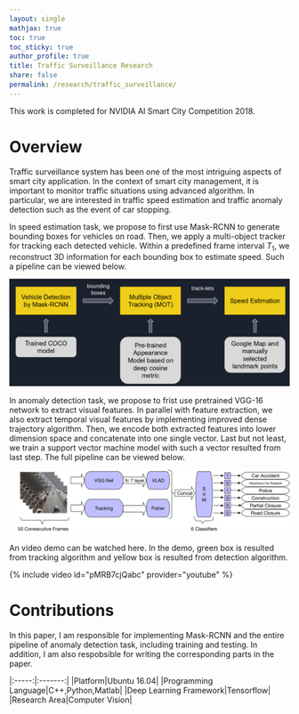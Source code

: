 ```yaml
---
layout: single
mathjax: true
toc: true
toc_sticky: true
author_profile: true
title: Traffic Surveillance Research
share: false
permalink: /research/traffic_surveillance/
---
```


This work is completed for NVIDIA AI Smart City Competition 2018. 

# Overview

Traffic surveillance system has been one of the most intriguing aspects of smart city application. In the context of smart city management, it is important to monitor traffic situations using advanced algorithm. In particular, we are interested in traffic speed estimation and traffic anomaly detection such as the event of car stopping. 

In speed estimation task, we propose to first use Mask-RCNN to generate bounding boxes for vehicles on road. Then, we apply a multi-object tracker for tracking each detected vehicle. Within a predefined frame interval $T_1$, we reconstruct 3D information for each bounding box to estimate speed. Such a pipeline can be viewed below.

![Pipeline](/_research/images/traffic_surveillance_1.png)

In anomaly detection task, we propose to frist use pretrained VGG-16 network to extract visual features. In parallel with feature extraction, we also extract temporal visual features by implementing improved dense trajectory algorithm. Then, we encode both extracted features into lower dimension space and concatenate into one single vector. Last but not least, we train a support vector machine model with such a vector resulted from last step. The full pipeline can be viewed below. 

![Pipeline](/_research/images/traffic_surveillance_2.png)

An video demo can be watched here. In the demo, green box is resulted from tracking algorithm and yellow box is resulted from detection algorithm. 

{% include video id="pMRB7cjQabc" provider="youtube" %}

# Contributions

In this paper, I am responsible for implementing Mask-RCNN and the entire pipeline of anomaly detection task, including training and testing. In addition, I am also respobsible for writing the corresponding parts in the paper. 

|:-----:|:-------:|
|Platform|Ubuntu 16.04|
|Programming Language|C++,Python,Matlab|
|Deep Learning Framework|Tensorflow|
|Research Area|Computer Vision|
